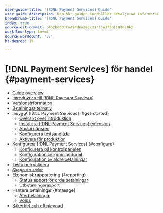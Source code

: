 ```yaml
---
user-guide-title: '[!DNL Payment Services] Guide'
user-guide-description: Den här guiden innehåller detaljerad information om installation och konfiguration [!DNL Payment Services] för din Adobe Commerce eller Magento Open Source store.
breadcrumb-title: '[!DNL Payment Services] Guide'
index: true
source-git-commit: bfb2b6632fe494d6e392c214f5e3f5a11930c0b2
workflow-type: tm+mt
source-wordcount: '78'
ht-degree: 1%

---
```



# [!DNL Payment Services] för handel {#payment-services}

- [Guide overview](guide-overview.md)
- [Introduktion till [!DNL Payment Services]](overview.md)
- [Versionsinformation](release-notes.md)
- [Betalningsalternativ](payments-options.md)
- Inbyggt [!DNL Payment Services] {#get-started}
   - [Översikt över introduktion](onboard.md)
   - [Installera [!DNL Payment Services] extension](install.md)
   - [Anslut tjänsten](connect.md)
   - [Konfigurera testsandlåda](sandbox.md)
   - [Aktivera för produktion](production.md)
- Konfigurera [!DNL Payment Services] {#configure}
   - [Konfigurera på kontrollpanelen](configure-dashboard.md)
   - [Konfiguration av kommandorad](configure-cli.md)
   - [Konfiguration av äldre betalningar](configure-admin.md)
- [Testa och validera](test-validate.md)
- [Skapa en order](create-order.md)
- Ekonomisk rapportering {#reporting}
   - [Statusrapport för orderbetalningar](order-payment-status.md)
   - [Utbetalningsrapport](payouts.md)
- Hantera betalningar {#manage}
   - [Återbetalningar](refunds.md)
   - [Voids](voids.md)
- [Säkerhet och efterlevnad](security.md)
